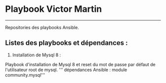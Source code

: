 # Playbook Victor Martin
***

Repositories des playbooks Ansible.

## Listes des playbooks et dépendances :

1. Installation de Mysql 8 :

Playbook d'installation de Mysql 8 et reset du mot de passe par défaut de l'utilisateur root de mysql.</hr>
''' dépendances Ansible : module community.mysql'''